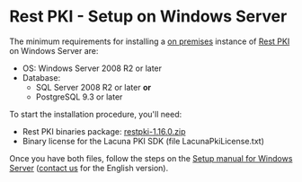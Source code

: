 ﻿# Rest PKI - Setup on Windows Server

The minimum requirements for installing a [on premises](index.md) instance of [Rest PKI](../index.md) on Windows Server are:

* OS: Windows Server 2008 R2 or later
* Database:
  * SQL Server 2008 R2 or later **or**
  * PostgreSQL 9.3 or later

To start the installation procedure, you'll need:

* Rest PKI binaries package: [restpki-1.16.0.zip](https://files.lacunasoftware.com/restpki/restpki-1.16.0.zip)
* Binary license for the Lacuna PKI SDK (file LacunaPkiLicense.txt)

Once you have both files, follow the steps on the [Setup manual for Windows Server](https://files.lacunasoftware.com/restpki/restpki-admin-guide-pt.pdf)
([contact us](https://www.lacunasoftware.com/en/home/purchase) for the English version).

